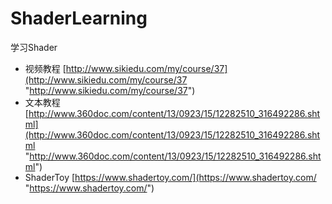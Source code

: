 # ShaderLearning
学习Shader

- 视频教程 [http://www.sikiedu.com/my/course/37](http://www.sikiedu.com/my/course/37 "http://www.sikiedu.com/my/course/37")
- 文本教程 [http://www.360doc.com/content/13/0923/15/12282510_316492286.shtml](http://www.360doc.com/content/13/0923/15/12282510_316492286.shtml "http://www.360doc.com/content/13/0923/15/12282510_316492286.shtml")
- ShaderToy [https://www.shadertoy.com/](https://www.shadertoy.com/ "https://www.shadertoy.com/")
